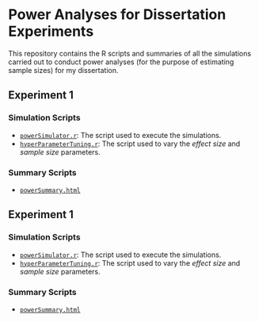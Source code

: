 # Power Analyses for Dissertation Experiments

This repository contains the R scripts and summaries of all the simulations carried out to conduct power analyses (for the purpose of estimating sample sizes) for my dissertation.

## Experiment 1

### Simulation Scripts  

* [`powerSimulator.r`](exp1/runSimulation/powerSimulator.r): The script used to execute the simulations.  
* [`hyperParameterTuning.r`](exp1/runSimulation/hyperParameterTuning.r'): The script used to vary the *effect size* and *sample size* parameters.

### Summary Scripts  

* [`powerSummary.html`](https://davebraun.org/dissertation/experiments/power/exp1/) 

## Experiment 1

### Simulation Scripts  

* [`powerSimulator.r`](exp2/runSimulation/powerSimulator.r): The script used to execute the simulations.  
* [`hyperParameterTuning.r`](exp2/runSimulation/hyperParameterTuning.r'): The script used to vary the *effect size* and *sample size* parameters.

### Summary Scripts  

* [`powerSummary.html`](https://davebraun.org/dissertation/experiments/power/exp2/) 